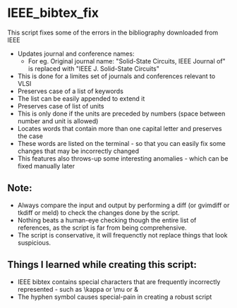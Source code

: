 IEEE_bibtex_fix
===============

This script fixes some of the errors in the bibliography downloaded from IEEE
* Updates journal and conference names:
  * For eg. Original journal name: "Solid-State Circuits, IEEE Journal of" is replaced with "IEEE J. Solid-State Circuits"
 * This is done for a limites set of journals and conferences relevant to VLSI
* Preserves case of a list of keywords
 * The list can be easily appended to extend it
* Preserves case of list of units
 * This is only done if the units are preceded by numbers (space between number and unit is allowed)
* Locates words that contain more than one capital letter and preserves the case
 * These words are listed on the terminal - so that you can easily fix some changes that may be incorrectly changed
 * This features also throws-up some interesting anomalies - which can be fixed manually later

Note:
----
* Always compare the input and output by performing a diff (or gvimdiff or tkdiff or meld) to check the changes done by the script.
* Nothing beats a human-eye checking though the entire list of references, as the script is far from being comprehensive.
* The script is conservative, it will frequenctly not replace things that look suspicious.

Things I learned while creating this script:
--------------------------------------------
* IEEE bibtex contains special characters that are frequently incorrectly represented - such as \kappa or \mu or \&
* The hyphen symbol causes special-pain in creating a robust script
